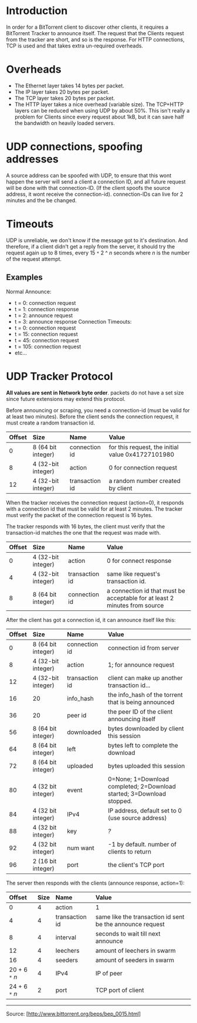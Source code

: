 # Introduction #
In order for a BitTorrent client to discover other clients, it requires a BitTorrent Tracker to announce itself. The request that the Clients request from the tracker are short, and so is the response. For HTTP connections, TCP is used and that takes extra un-required overheads.

# Overheads #
  * The Ethernet layer takes 14 bytes per packet.
  * The IP layer takes 20 bytes per packet.
  * The TCP layer takes 20 bytes per packet.
  * The HTTP layer takes a nice overhead (variable size).
The TCP+HTTP layers can be reduced when using UDP by about 50%.
This isn't really a problem for Clients since every request about 1kB, but it can save half the bandwidth on heavily loaded servers.

# UDP connections, spoofing addresses #
A source address can be spoofed with UDP, to ensure that this wont happen the server will send a client a connection ID, and all future request will be done with that connection-ID. (If the client spoofs the source address, it wont receive the connection-id).
connection-IDs can live for 2 minutes and the be changed.

# Timeouts #
UDP is unreliable, we don't know if the message got to it's destination. And therefore, if a client didn't get a reply from the server, it should try the request again up to 8 times, every 15 `*` 2 ^ _n_ seconds where _n_ is the number of the request attempt.

## Examples ##
Normal Announce:
  * t = 0: connection request
  * t = 1: connection response
  * t = 2: announce request
  * t = 3: announce response
Connection Timeouts:
  * t = 0: connection request
  * t = 15: connection request
  * t = 45: connection request
  * t = 105: connection request
  * etc...

# UDP Tracker Protocol #
**All values are sent in Network byte order**. packets do not have a set size since future extensions may extend this protocol.

Before announcing or scraping, you need a connection-id (must be valid for at least two minutes). Before the client sends the connection request, it must create a random transaction id.

| **Offset** | **Size** | **Name** | **Value** |
|:-----------|:---------|:---------|:----------|
| 0 | 8 (64 bit integer) | connection id | for this request, the initial value 0x41727101980|
| 8 | 4 (32-bit integer) | action | 0 for connection request |
| 12 | 4 (32-bit integer) | transaction id | a random number created by client |

When the tracker receives the connection request (action=0), it responds with a connection id that must be valid for at least 2 minutes. The tracker must verify the packet of the connection request is 16 bytes.

The tracker responds with 16 bytes, the client must verify that the transaction-id matches the one that the request was made with.

| **Offset** | **Size** | **Name** | **Value** |
|:-----------|:---------|:---------|:----------|
| 0 | 4 (32-bit integer) | action | 0 for connect response |
| 4 | 4 (32-bit integer) | transaction id | same like request's transaction id. |
| 8 | 8 (64 bit integer) | connection id | a connection id that must be acceptable for at least 2 minutes from source |

After the client has got a connection id, it can announce itself like this:

| **Offset** | **Size** | **Name** | **Value** |
|:-----------|:---------|:---------|:----------|
| 0 | 8 (64 bit integer) | connection id | connection id from server |
| 8 | 4 (32-bit integer) | action | 1; for announce request |
| 12 | 4 (32-bit integer) | transaction id | client can make up another transaction id... |
| 16 | 20 | info\_hash | the info\_hash of the torrent that is being announced |
| 36 | 20 | peer id | the peer ID of the client announcing itself |
| 56 | 8 (64 bit integer) | downloaded | bytes downloaded by client this session |
| 64 | 8 (64 bit integer) | left | bytes left to complete the download |
| 72 | 8 (64 bit integer) | uploaded | bytes uploaded this session |
| 80 | 4 (32 bit integer) | event | 0=None; 1=Download completed; 2=Download started; 3=Download stopped. |
| 84 | 4 (32 bit integer) | IPv4 | IP address, default set to 0 (use source address)|
| 88 | 4 (32 bit integer) | key | _?_ |
| 92 | 4 (32 bit integer) | num want | -1 by default. number of clients to return |
| 96 | 2 (16 bit integer) | port | the client's TCP port |

The server then responds with the clients (announce response, action=1):

| **Offset** | **Size** | **Name** | **Value** |
|:-----------|:---------|:---------|:----------|
| 0 | 4 | action | 1 |
| 4 | 4 | transaction id | same like the transaction id sent be the announce request |
| 8 | 4 | interval | seconds to wait till next announce |
| 12| 4 | leechers | amount of leechers in swarm |
| 16| 4 | seeders | amount of seeders in swarm |
| 20 + 6 `*` _n_ | 4 | IPv4 | IP of peer |
| 24 + 6 `*` _n_ | 2 | port | TCP port of client |



---

Source: [http://www.bittorrent.org/beps/bep_0015.html]